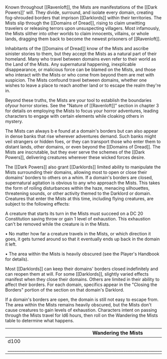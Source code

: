 Known throughout [[Ravenloft]], the Mists are manifestations of the [[Dark Powers]]' will. They divide, surround, and isolate every domain, creating fog-shrouded borders that imprison [[Darklords]] within their territories. The Mists slip through the [[Domains of Dread]], rising to claim unwitting travelers or releasing terrors upon unsuspecting villagers. Most infamously, the Mists slither into other worlds to claim innocents, villains, or whole lands, dragging them back to become the newest prisoners of [[Ravenloft]].

Inhabitants of the [[Domains of Dread]] know of the Mists and ascribe sinister stories to them, but they accept the Mists as a natural part of their homeland. Many who travel between domains even refer to their world as the Land of the Mists. Any supernatural happening, inexplicable disappearance, or malicious force can be blamed on the Mists, and those who interact with the Mists or who come from beyond them are met with suspicion. The Mists confound travel between domains, whether one wishes to leave a place to reach another land or to escape the realm they're in.

Beyond these truths, the Mists are your tool to establish the boundaries ofyour horror stories. See the "Nature of [[Ravenloft]]" section in chapter 3 for details on employing the Mists to focus your horror adventures, leading characters to engage with certain elements while cloaking others in mystery.

The Mists can always b e found at a domain's borders but can also appear in dense banks that rise wherever adventures demand. Such banks might veil strangers or hidden foes, or they can transport those who enter them to distant lands, other domains, or even beyond the [[Domains of Dread]]. The Mists are inscrutable, but they ever serve the schemes of the [[Dark Powers]], delivering creatures wherever these wicked forces desire.

The [[Dark Powers]] also grant [[Darklords]] limited ability to manipulate the Mists surrounding their domains, allowing most to open or close their domains' borders to others on a whim. If a domain's borders are closed, supernatural agitation is obvious to any who approach the Mists. This takes the form of roiling disturbances within the haze, menacing silhouettes, threatening sounds, or other activity themed to the Darklord or domain. Creatures that enter the Mists at this time, including flying creatures, are subject to the following effects:

A creature that starts its turn in the Mists must succeed on a DC 20 Constitution saving throw or gain 1 level of exhaustion. This exhaustion can't be removed while the creature is in the Mists.

• No matter how far a creature travels in the Mists, or which direction it goes, it gets turned around so that it eventually ends up back in the domain it left.

• The area within the Mists is heavily obscured (see the Player's Handbook for details).

Most [[Darklords]] can keep their domains' borders closed indefinitely and can reopen them at will. For some [[Darklords]], slightly varied effects manifest when they close their domains. Others are limited in their ability to affect their borders. For each domain, specifics appear in the "Closing the Borders" portion of the section on that domain's Darklord.

If a domain's borders are open, the domain is still not easy to escape from. The area within the Mists remains heavily obscured, but the Mists don't cause creatures to gain levels of exhaustion. Characters intent on passing through the Mists travel for ld6 hours, then roll on the Wandering the Mists table to determine what happens.

| Wandering the Mists                                                                               |             |
| ------------------------------------------------------------------------------------------------- | ----------- |
| d100                                                                                              | Effect      |
| _________________________________________________________________________________________________ | ___________ |
